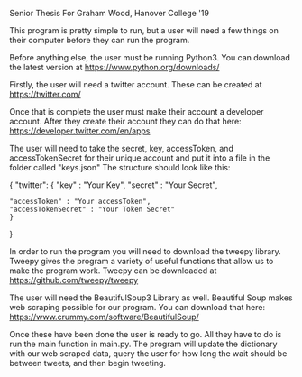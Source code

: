 Senior Thesis For Graham Wood, Hanover College '19

This program is pretty simple to run, but a user will need a few things on their computer before they can run the program.

Before anything else, the user must be running Python3. You can download the latest version at https://www.python.org/downloads/

Firstly, the user will need a twitter account. These can be created at https://twitter.com/ 

Once that is complete the user must make their account a developer account. After they create their account they can do that here: https://developer.twitter.com/en/apps

The user will need to take the secret, key, accessToken, and accessTokenSecret for their unique account and put it into a file in the folder called "keys.json" The structure should look like this:

{
	"twitter": {
	"key" : "Your Key",
	"secret" : "Your Secret",

	"accessToken" : "Your accessToken",
	"accessTokenSecret" : "Your Token Secret"
	}
}

In order to run the program you will need to download the tweepy library. Tweepy gives the program a variety of useful functions that allow us to make the program work. Tweepy can be downloaded at https://github.com/tweepy/tweepy

The user will need the BeautifulSoup3 Library as well. Beautiful Soup makes web scraping possible for our program. You can download that here: https://www.crummy.com/software/BeautifulSoup/

Once these have been done the user is ready to go. All they have to do is run the main function in main.py. The program will update the dictionary with our web scraped data, query the user for how long the wait should be between tweets, and then begin tweeting.
